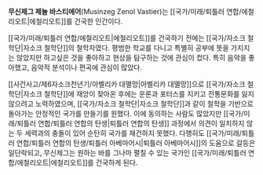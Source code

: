 **무신제그 제놀 바스티에어**(Musinzeg Zenol Vastier)는 [[국가/미래/퇴틀러 연합/에철리오트|에철리오트]]를 건국한 인간이다.

[[국가/미래/퇴틀러 연합/에철리오트|에철리오트]]를 건국하기 전에는 [[국가/자소크 철학단|자소크 철학단]]의 철학자였다. 평범한 학교를 다니고 특별히 공부에 뜻을 가지지는 않았지만 하고싶은 것을 좋아하고 현상을 탐구하는 것에 관심이 컸다. 특히 음악을 좋아했고, 음악적 분석이나 편곡에 관심이 많았다.

[[사건사고/제6자소크천년기/아벨리카 대멸망|아벨리카 대멸망]]으로 [[국가/자소크 철학단|자소크 철학단]]에 재앙이 찾아온 후에는 운론과 포터스를 지키고 전통문화를 잃지 않으려고 노력하였으며, [[국가/자소크 철학단|자소크 철학단]]과 같이 철학을 기반으로 돌아가는 안정적인 국가를 만들기를 원했다. 이에 동의하는 사람도 많았지만 [[국가/미래/퇴틀러 연합/퇴틀러 연합의 탄생|퇴틀러 연합의 탄생]] 과정에서 의견이 일치하지 않는 두 세력과의 충돌이 있어 순탄히 국가를 재건하지 못했다. 다행히도 [[국가/미래/퇴틀러 연합/퇴틀러 연합의 탄생/퇴틀러 아베마어시|퇴틀러 아베마어시]]의 도움으로 갈등은 일단락되고, 무신제그는 원하는 바를 그나마 펼칠 수 있는 국가인 [[국가/미래/퇴틀러 연합/에철리오트|에철리오트]]를 건국하게 된다.